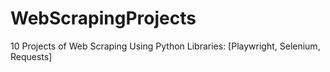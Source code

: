 # WebScrapingProjects
10 Projects of Web Scraping Using Python  Libraries: [Playwright, Selenium, Requests]
